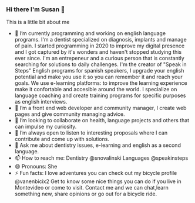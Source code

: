 ### Hi there I'm Susan 👋
This is a little bit about me

- 🔭 I’m currently programming and working on english language programs. I'm a dentist specialized on diagnosis, implants and manage of pain. I started programming in 2020 to improve my digital presence and I got captured by it's wonders and haven't stopped studying this ever since.
I'm an entrepeneur and a curious person that is constantly searching for solutions to daily challenges. I'm the creator of "Speak in Steps" English programs for spanish speakers, I upgrade your english potential and make you use it so you can remember it and reach your goals. We use e-learning platforms: to improve the learning experience make it confortable and accesible around the world. I specialize on language coaching and create training programs for specific purposes as english interviews. 
- 🌱 I’m a front end web developer and community manager, I create web pages and give community managing advice.
- 👯 I’m looking to collaborate on health, language projects and others that can impulse my curiosity.
- 🤔 I’m always open to listen to interesting proposals where I can contribute and come up with solutions.
- 💬 Ask me about dentistry issues, e-learning and english as a second language.
- 📫 How to reach me: Dentistry @snovalinski Languages @speakinsteps 
- 😄 Pronouns: She
- ⚡ Fun facts: I love adventures you can check out my bicycle profile @vanenbicix2
Get to know some nice things you can do if you live in Montevideo or come to visit.
Contact me and we can chat,learn something new, share opinions or go out for a bicycle ride. 
<!--
**susannovalinski/susannovalinski** is a ✨ _special_ ✨ repository because its `README.md` (this file) appears on your GitHub profile.

Here are some ideas to get you started:


-->
